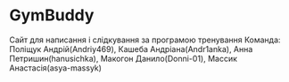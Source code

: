 # GymBuddy
Сайт для написання і слідкування за програмою тренування
Команда: Поліщук Андрій(Andriy469), Кашеба Андріана(Andr1anka), Анна Петришин(hanusichka), Макогон Данило(Donni-01), Массик Анастасія(asya-massyk)

